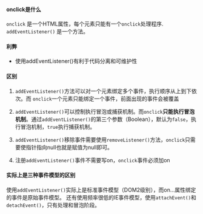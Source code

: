 #### onclick是什么
  `onclick` 是一个HTML属性，每个元素只能有一个`onclick`处理程序.
  `addEventListener()` 是一个方法。

#### 利弊
  * 使用addEventListener()有利于代码分离和可维护性

#### 区别
1. `addEventListener()`方法可以对一个元素绑定多个事件，执行顺序从上到下依次。而 `onclick`一个元素只能绑定一个事件，前面出现的事件会被覆盖

2. `addEventListener()`可以控制执行冒泡或捕获机制。而`onclick`**只能执行冒泡机制**。通过`addEventListener()`的第三个参数（Boolean），默认为`false`，执行冒泡机制，`true`执行捕获机制。

4. `addEventListener()`移除事件需要使用`removeListener()`方法，`onclick`只需要使指针指向null也就是赋值为null即可。

3. 注册`addEventListener()`事件不需要写on，`onclick`事件必须加on

#### 实际上是三种事件模型的区别
  使用`addEventListener()`实际上是标准事件模型（DOM2级别），而on…属性绑定的事件是原始事件模型。
  还有使用频率很低的IE事件模型，使用`attachEvent()`和`detachEvent()`，只有处理和冒泡阶段。
